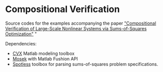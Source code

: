 # Compositional Verification

Source codes for the examples accompanying the paper ["Compositional Verification of Large-Scale Nonlinear Systems via Sums-of-Squares Optimization"](http://groups.csail.mit.edu/robotics-center/public_papers/Shen17.pdf "Compositional Verification of Large-Scale Nonlinear Systems via Sums-of-Squares Optimization")
"

Dependencies:

- [CVX](http://cvxr.com/cvx/download/ "CVX") Matlab modeling toolbox
- [Mosek](https://www.mosek.com/downloads/) with Matlab Fushion API
- [Spotless](https://github.com/spot-toolbox/spotless) toolbox for parsing sums-of-squares problem specifications.



